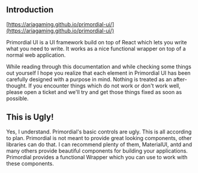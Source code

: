 ## Introduction

[https://ariagaming.github.io/primordial-ui/](https://ariagaming.github.io/primordial-ui/)

Primordial UI is a UI framework build on top of React which lets you write what
you need to write. It works as a nice functional wrapper on top of a normal web
application.

While reading through this documentation and while checking some things out
yourself I hope you realize that each element in Primordial UI has been
carefully designed with a purpose in mind. Nothing is treated as an
after-thought. If you encounter things which do not work or don't work well,
please open a ticket and we'll try and get those things fixed as soon as
possible.

## This is Ugly!

Yes, I understand. Primordial's basic controls are ugly. This is all according
to plan. Primordial is not meant to provide great looking components, other
libraries can do that. I can recommend plenty of them, MaterialUI, antd and many
others provide beautiful components for building your applications. Primordial
provides a functional Wrapper which you can use to work with these components.
